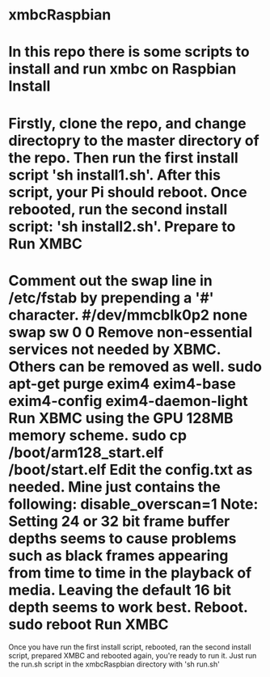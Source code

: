 xmbcRaspbian
============
In this repo there is some scripts to install and run xmbc on Raspbian
Install
======
Firstly, clone the repo, and change directopry to the master directory of the repo. Then run the first install script 'sh install1.sh'. After this script, your Pi should reboot. Once rebooted, run the second install script: 'sh install2.sh'.
Prepare to Run XMBC
======
Comment out the swap line in /etc/fstab by prepending a '#' character.
    #/dev/mmcblk0p2  none            swap    sw              0       0
Remove non-essential services not needed by XBMC. Others can be removed as well.
    sudo apt-get purge exim4 exim4-base exim4-config exim4-daemon-light
Run XBMC using the GPU 128MB memory scheme.
    sudo cp /boot/arm128_start.elf /boot/start.elf
Edit the config.txt as needed. Mine just contains the following:
    disable_overscan=1
Note: Setting 24 or 32 bit frame buffer depths seems to cause problems such as black frames appearing from time to time in the playback of media. Leaving the default 16 bit depth seems to work best.
Reboot.
    sudo reboot
Run XMBC
======
Once you have run the first install script, rebooted, ran the second install script, prepared XMBC and rebooted again, you're ready to run it. Just run the run.sh script in the xmbcRaspbian directory with 'sh run.sh'

